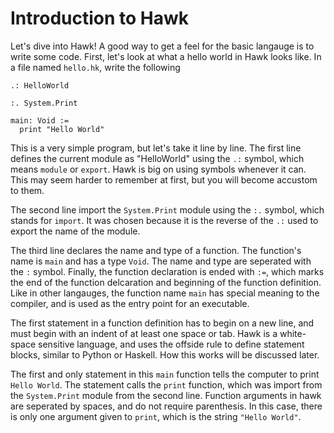 # Introduction to Hawk

Let's dive into Hawk! A good way to get a feel for the basic langauge is to write some code. First, let's look at what a hello world in Hawk looks like. In a file named `hello.hk`, write the following
```
.: HelloWorld

:. System.Print

main: Void :=
  print "Hello World"
```

This is a very simple program, but let's take it line by line. The first line defines the current module as "HelloWorld" using the `.:` symbol, which means `module` or `export`. Hawk is big on using symbols whenever it can. This may seem harder to remember at first, but you will become accustom to them.

The second line import the `System.Print` module using the `:.` symbol, which stands for `import`. It was chosen because it is the reverse of the `.:` used to export the name of the module.

The third line declares the name and type of a function. The function's name is `main` and has a type `Void`. The name and type are seperated with the `:` symbol. Finally, the function declaration is ended with `:=`, which marks the end of the function delcaration and beginning of the function definition. Like in other langauges, the function name `main` has special meaning to the compiler, and is used as the entry point for an executable.

The first statement in a function definition has to begin on a new line, and must begin with an indent of at least one space or tab. Hawk is a white-space sensitive language, and uses the offside rule to define statement blocks, similar to Python or Haskell. How this works will be discussed later.

The first and only statement in this `main` function tells the computer to print `Hello World`. The statement calls the `print` function, which was import from the `System.Print` module from the second line. Function arguments in hawk are seperated by spaces, and do not require parenthesis. In this case, there is only one argument given to ``print``, which is the string `"Hello World"`.